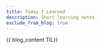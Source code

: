 ```yaml
---
title: Today I Learned
description: Short learning notes.
exclude_from_blog: true
---
```


{{ blog_content TIL}}
